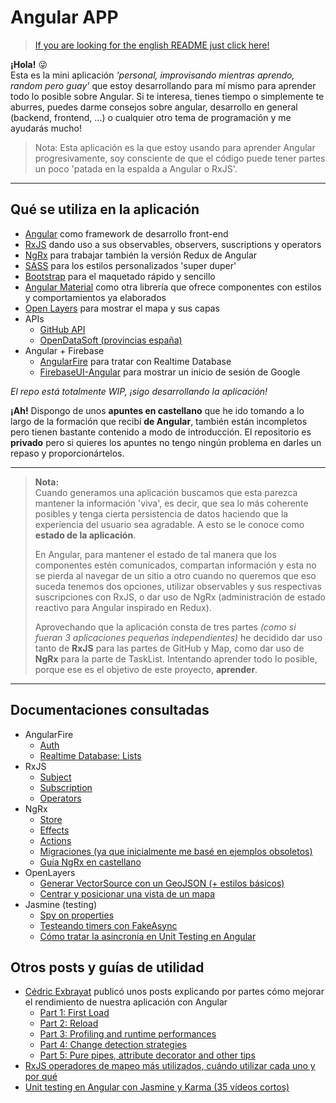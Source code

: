 # Angular APP

> [If you are looking for the english README just click here!](./README.md)

**¡Hola!** 😜  
Esta es la mini aplicación *'personal, improvisando mientras aprendo, random pero guay'* que estoy desarrollando para mí mismo para aprender todo lo posible sobre Angular. Si te interesa, tienes tiempo o simplemente te aburres, puedes darme consejos sobre angular, desarrollo en general (backend, frontend, ...) o cualquier otro tema de programación y me ayudarás mucho!  

> Nota: Esta aplicación es la que estoy usando para aprender Angular progresivamente, soy consciente de que el código puede tener partes un poco 'patada en la espalda a Angular o RxJS'.  

----

## Qué se utiliza en la aplicación

- [Angular](https://angular.io/) como framework de desarrollo front-end
- [RxJS](https://rxjs.dev/) dando uso a sus observables, observers, suscriptions y operators
- [NgRx](https://ngrx.io/docs) para trabajar también la versión Redux de Angular
- [SASS](https://sass-lang.com/) para los estilos personalizados 'super duper'
- [Bootstrap](https://getbootstrap.com/) para el maquetado rápido y sencillo
- [Angular Material](https://next.material.angular.io/) como otra librería que ofrece componentes con estilos y comportamientos ya elaborados
- [Open Layers](https://openlayers.org/) para mostrar el mapa y sus capas
- APIs
  - [GitHub API](https://docs.github.com/en/rest)
  - [OpenDataSoft (provincias españa)](https://help.opendatasoft.com/apis/ods-search-v1/#record-search-api) 
- Angular + Firebase
  - [AngularFire](https://github.com/angular/angularfire) para tratar con Realtime Database
  - [FirebaseUI-Angular](https://github.com/RaphaelJenni/FirebaseUI-Angular) para mostrar un inicio de sesión de Google
  

*El repo está totalmente WIP, ¡sigo desarrollando la aplicación!*


**¡Ah!** Dispongo de unos **apuntes en castellano** que he ido tomando a lo largo de la formación que recibí **de Angular**, también están incompletos pero tienen bastante contenido a modo de introducción. El repositorio es **privado** pero si quieres los apuntes no tengo ningún problema en darles un repaso y proporcionártelos.  

----

> **Nota:**  
> Cuando generamos una aplicación buscamos que esta parezca mantener la información 'viva', es decir, que sea lo más coherente posibles y tenga cierta persistencia de datos haciendo que la experiencia del usuario sea agradable. A esto se le conoce como **estado de la aplicación**.  
>
> En Angular, para mantener el estado de tal manera que los componentes estén comunicados, compartan información y esta no se pierda al navegar de un sitio a otro cuando no queremos que eso suceda tenemos dos opciones, utilizar observables y sus respectivas suscripciones con RxJS, o dar uso de NgRx (administración de estado reactivo para Angular inspirado en Redux).  
> 
> Aprovechando que la aplicación consta de tres partes *(como si fueran 3 aplicaciones pequeñas independientes)* he decidido dar uso tanto de **RxJS** para las partes de GitHub y Map, como dar uso de **NgRx** para la parte de TaskList. Intentando aprender todo lo posible, porque ese es el objetivo de este proyecto, **aprender**.   

----

## Documentaciones consultadas

- AngularFire 
  - [Auth](https://github.com/angular/angularfire/blob/master/docs/auth/getting-started.md)
  - [Realtime Database: Lists](https://github.com/angular/angularfire/blob/master/docs/rtdb/lists.md)
- RxJS
  - [Subject](https://rxjs.dev/guide/subject)
  - [Subscription](https://rxjs.dev/guide/subscription)
  - [Operators](https://rxjs.dev/guide/operators)
- NgRx
  - [Store](https://ngrx.io/guide/store)
  - [Effects](https://ngrx.io/guide/effects)
  - [Actions](https://ngrx.io/guide/store/actions)
  - [Migraciones (ya que inicialmente me basé en ejemplos obsoletos)](https://ngrx.io/guide/migration/v13)
  - [Guía NgRx en castellano](https://academia-binaria.com/el-patron-redux-con-ngrx-en-angular/)
- OpenLayers
  - [Generar VectorSource con un GeoJSON (+ estilos básicos)](https://openlayers.org/en/latest/examples/geojson.html)
  - [Centrar y posicionar una vista de un mapa](https://openlayers.org/en/latest/examples/center.html)
- Jasmine (testing)
  - [Spy on properties](https://jasmine.github.io/tutorials/spying_on_properties)
  - [Testeando timers con FakeAsync](https://www.damirscorner.com/blog/posts/20210917-TestingTimersWithFakeAsync.html)
  - [Cómo tratar la asincronía en Unit Testing en Angular](https://codecraft.tv/courses/angular/unit-testing/asynchronous/#_summary)

## Otros posts y guías de utilidad

- [Cédric Exbrayat](https://github.com/cexbrayat) publicó unos posts explicando por partes cómo mejorar el rendimiento de nuestra aplicación con Angular
  - [Part 1: First Load](https://blog.ninja-squad.com/2018/09/06/angular-performances-part-1/)
  - [Part 2: Reload](https://blog.ninja-squad.com/2018/09/13/angular-performances-part-2/)
  - [Part 3: Profiling and runtime performances](https://blog.ninja-squad.com/2018/09/20/angular-performances-part-3/)
  - [Part 4: Change detection strategies](https://blog.ninja-squad.com/2018/09/27/angular-performances-part-4/)
  - [Part 5: Pure pipes, attribute decorator and other tips](https://blog.ninja-squad.com/2018/10/04/angular-performances-part-5/)
- [RxJS operadores de mapeo más utilizados, cuándo utilizar cada uno y por qué](https://blog.angular-university.io/rxjs-higher-order-mapping/)
- [Unit testing en Angular con Jasmine y Karma (35 vídeos cortos)](https://www.youtube.com/playlist?list=PL8jcXf-CLpxolmjV5_taFP0c5LyCveDF1)
